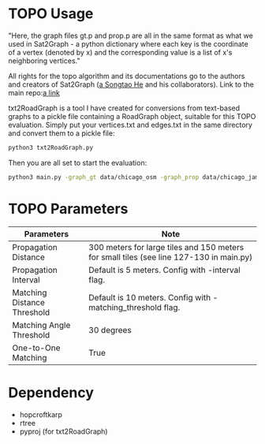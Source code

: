 # TOPO Usage

"Here, the graph files gt.p and prop.p are all in the same format as what we used in Sat2Graph - a python dictionary where each key is the coordinate of a vertex (denoted by x) and the corresponding value is a list of x's neighboring vertices."  

All rights for the topo algorithm and its documentations go to the authors and creators of Sat2Graph ([a Songtao He](https://github.com/songtaohe/) and his collaborators). Link to the main repo:[​a link](https://github.com/songtaohe/Sat2Graph)

txt2RoadGraph is a tool I have created for conversions from text-based graphs to a pickle file containing a RoadGraph object, suitable for this TOPO evaluation.
Simply put your vertices.txt and edges.txt in the same directory and convert them to a pickle file:
```bash
python3 txt2RoadGraph.py
```

 Then you are all set to start the evaluation:
```bash
python3 main.py -graph_gt data/chicago_osm -graph_prop data/chicago_james -output toporesult.txt
```


# TOPO Parameters
Parameters | Note
--------------------- | -------------
Propagation Distance  | 300 meters for large tiles and 150 meters for small tiles (see line 127-130 in main.py)
Propagation Interval  | Default is 5 meters. Config with -interval flag.
Matching Distance Threshold | Default is 10 meters. Config with -matching_threshold flag.
Matching Angle Threshold | 30 degrees
One-to-One Matching | True


# Dependency
* hopcroftkarp
* rtree
* pyproj (for txt2RoadGraph)
